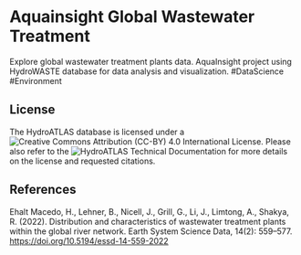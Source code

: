 # Aquainsight Global Wastewater Treatment
Explore global wastewater treatment plants data. AquaInsight project using HydroWASTE database for data analysis and visualization. #DataScience #Environment

## License
The HydroATLAS database is licensed under a ![Creative Commons Attribution (CC-BY) 4.0 International License]('http://creativecommons.org/licenses/by/4.0/'). Please also refer to the ![HydroATLAS Technical Documentation]('https://data.hydrosheds.org/file/technical-documentation/HydroATLAS_TechDoc_v10_1.pdf') for more details on the license and requested citations.

## References
Ehalt Macedo, H., Lehner, B., Nicell, J., Grill, G., Li, J., Limtong, A., Shakya, R. (2022). Distribution and characteristics of wastewater treatment plants within the global river network. Earth System Science Data, 14(2): 559–577. https://doi.org/10.5194/essd-14-559-2022